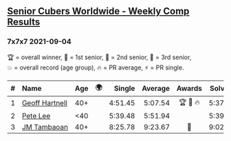 <style>table {white-space: nowrap;}</style>
<link rel="stylesheet" type="text/css" href="/scw-comp/css/flags.css" />

## [Senior Cubers Worldwide - Weekly Comp Results](/scw-comp/results/)
### 7x7x7 2021-09-04

<span style="white-space: nowrap;">🏆 = overall winner</span>, <span style="white-space: nowrap;">🥇 = 1st senior</span>, <span style="white-space: nowrap;">🥈 = 2nd senior</span>, <span style="white-space: nowrap;">🥉 = 3rd senior</span>, <span style="white-space: nowrap;">💥 = overall record (age group)</span>, <span style="white-space: nowrap;">🔥 = PR average</span>, <span style="white-space: nowrap;">⚡ = PR single</span>.

| # | Name | Age | 🌍 | Single | Average | Awards | Solve 1 | Solve 2 | Solve 3 | Video |
| :--: | :-- | :--: | :--: | --: | --: | :--: | --: | --: | --: | :-- |
| 1 | [Geoff Hartnell](../../persons/geoff_hartnell/777.md) | 40+ | <i class="flag flag-GB" /> | 4:51.45 | 5:07.54 | 🏆 🥇 🔥 | 5:37.78 | 4:53.38 | 4:51.45 | [Desktop](https://www.facebook.com/events/899313470960376/permalink/900960417462348) / [Mobile](https://m.facebook.com/events/899313470960376?view=permalink&id=900960417462348) |
| 2 | [Pete Lee](../../persons/pete_lee/777.md) | <40 | <i class="flag flag-GB" /> | 5:39.48 | 5:51.94 |  | 5:39.48 | 5:40.91 | 6:15.42 | [Desktop](https://www.facebook.com/events/899313470960376/permalink/903707523854304) / [Mobile](https://m.facebook.com/events/899313470960376?view=permalink&id=903707523854304) |
| 3 | [JM Tambaoan](../../persons/jm_tambaoan/777.md) | 40+ | <i class="flag flag-PH" /> | 8:25.78 | 9:23.67 | 🥈 | 9:02.27 | 8:25.78 | 10:42.97 | [Desktop](https://www.facebook.com/events/899313470960376/permalink/908072223417834) / [Mobile](https://m.facebook.com/events/899313470960376?view=permalink&id=908072223417834) |

<!-- Global site tag (gtag.js) - Google Analytics -->
<script async src="https://www.googletagmanager.com/gtag/js?id=UA-86348435-3"></script>
<script>window.dataLayer = window.dataLayer || []; function gtag() {dataLayer.push(arguments);} gtag('js', new Date()); gtag('config', 'UA-86348435-3');</script>
